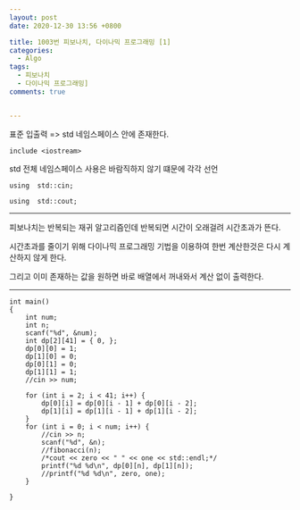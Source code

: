 ```yaml
---
layout: post
date: 2020-12-30 13:56 +0800

title: 1003번 피보나치, 다이나믹 프로그래밍 [1] 
categories: 
  - Algo
tags: 
  - 피보나치
  - 다이나믹 프로그래밍]
comments: true


---
```


표준 입출력 => <iostream> std 네임스페이스 안에 존재한다. 

`include <iostream>`

std 전체 네임스페이스 사용은 바람직하지 않기 떄문에 각각 선언

`using  std::cin;	`	

`using  std::cout;`

* * *

피보나치는 반복되는 재귀 알고리즘인데 반복되면 시간이 오래걸려 시간초과가 뜬다. 

시간초과를 줄이기 위해 다이나믹 프로그래밍 기법을 이용하여 한번 계산한것은 다시 계산하지 않게 한다.

 그리고 이미 존재하는 값을 원하면 바로 배열에서 꺼내와서 계산 없이 출력한다. 

* * *

```
int main() 
{
	int num;
	int n;
	scanf("%d", &num);
	int dp[2][41] = { 0, };
	dp[0][0] = 1;
	dp[1][0] = 0;
	dp[0][1] = 0;
	dp[1][1] = 1;
	//cin >> num;

	for (int i = 2; i < 41; i++) {
		dp[0][i] = dp[0][i - 1] + dp[0][i - 2];
		dp[1][i] = dp[1][i - 1] + dp[1][i - 2];
	}
	for (int i = 0; i < num; i++) {
		//cin >> n;
		scanf("%d", &n);
		//fibonacci(n);
		/*cout << zero << " " << one << std::endl;*/
		printf("%d %d\n", dp[0][n], dp[1][n]);
		//printf("%d %d\n", zero, one);
	}

}

```